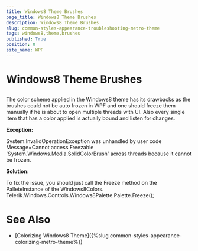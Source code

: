 ```yaml
---
title: Windows8 Theme Brushes
page_title: Windows8 Theme Brushes
description: Windows8 Theme Brushes
slug: common-styles-appearance-troubleshooting-metro-theme
tags: windows8,theme,brushes
published: True
position: 0
site_name: WPF
---
```


# Windows8 Theme Brushes



## 

The color scheme applied in the Windows8 theme has its drawbacks as the brushes could not be auto frozen in WPF and one should freeze them manually if he is about to open multiple threads with UI. Also every single item that has a color applied is actually bound and listen for changes.
          
        

__Exception:__

System.InvalidOperationException was unhandled by user code Message=Cannot access Freezable 'System.Windows.Media.SolidColorBrush' across threads because it cannot be frozen.
        

__Solution:__

To fix the issue, you should just call the Freeze method on the PalleteInstance of the Windows8Colors. Telerik.Windows.Controls.Windows8Palette.Palette.Freeze();
          

# See Also

 * [Colorizing Windows8 Theme]({%slug common-styles-appearance-colorizing-metro-theme%})
